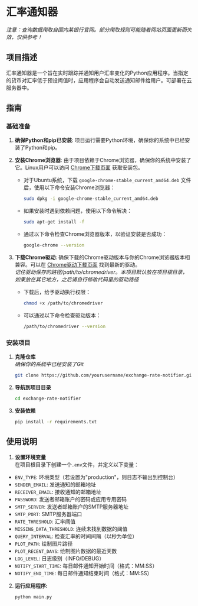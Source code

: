 # 汇率通知器
*注意：查询数据爬取自国内某银行官网。部分爬取规则可能随着网站页面更新而失效，仅供参考！*

## 项目描述
汇率通知器是一个旨在实时跟踪并通知用户汇率变化的Python应用程序。当指定的货币对汇率低于预设阈值时，应用程序会自动发送通知邮件给用户。可部署在云服务器中。

## 指南

### 基础准备

1. **确保Python和pip已安装**:
   项目运行需要Python环境，确保你的系统中已经安装了Python和pip。

2. **安装Chrome浏览器**:
   由于项目依赖于Chrome浏览器，确保你的系统中安装了它。Linux用户可以访问 [Chrome下载页面](https://www.google.com/intl/zh-CN/chrome/next-steps.html?platform=linux&statcb=0&installdataindex=empty&defaultbrowser=0#) 获取安装包。

   - 对于Ubuntu系统，下载 `google-chrome-stable_current_amd64.deb` 文件后，使用以下命令安装Chrome浏览器：

     ```bash
     sudo dpkg -i google-chrome-stable_current_amd64.deb
     ```

   - 如果安装时遇到依赖问题，使用以下命令解决：

     ```bash
     sudo apt-get install -f
     ```

   - 通过以下命令检查Chrome浏览器版本，以验证安装是否成功：

     ```bash
     google-chrome --version
     ```

3. **下载Chrome驱动**:
   确保下载的Chrome驱动版本与你的Chrome浏览器版本相兼容。可以在 [Chrome驱动下载页面](https://googlechromelabs.github.io/chrome-for-testing/) 找到最新的驱动。  
   *记住驱动保存的路径/path/to/chromedriver。本项目默认放在项目根目录，如果放在其它地方，之后请自行修改代码里的驱动路径*

   - 下载后，给予驱动执行权限：

     ```bash
     chmod +x /path/to/chromedriver
     ```

   - 可以通过以下命令检查驱动版本：

     ```bash
     /path/to/chromedriver --version
     ```

### 安装项目

1. **克隆仓库**  
*确保你的系统中已经安装了Git*

    ```bash
    git clone https://github.com/yourusername/exchange-rate-notifier.git
    ```

2. **导航到项目目录**
    ```bash
    cd exchange-rate-notifier
    ```

3. **安装依赖**
    ```bash
    pip install -r requirements.txt
    ```

## 使用说明

1. **设置环境变量**  
在项目根目录下创建一个`.env`文件，并定义以下变量：
- `ENV_TYPE`: 环境类型（若设置为"production"，则日志不输出到控制台）
- `SENDER_EMAIL`: 发送通知的邮箱地址
- `RECEIVER_EMAIL`: 接收通知的邮箱地址
- `PASSWORD`: 发送者邮箱账户的密码或应用专用密码
- `SMTP_SERVER`: 发送者邮箱账户的SMTP服务器地址
- `SMTP_PORT`: SMTP服务器端口
- `RATE_THRESHOLD`: 汇率阈值
- `MISSING_DATA_THRESHOLD`: 连续未找到数据的阈值
- `QUERY_INTERVAL`: 检查汇率的时间间隔（以秒为单位）
- `PLOT_PATH`: 绘制图片路径
- `PLOT_RECENT_DAYS`: 绘制图片数据的最近天数
- `LOG_LEVEL`: 日志级别（INFO/DEBUG）
- `NOTIFY_START_TIME`: 每日邮件通知开始时间（格式：MM:SS）
- `NOTIFY_END_TIME`: 每日邮件通知结束时间（格式：MM:SS）

2. **运行应用程序:**
    ```python
    python main.py
    ```